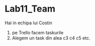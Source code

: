 # Lab11_Team
Hai in echipa lui Costin 

1) pe Trello facem taskurile
2) Alegem un task din alea c3 c4 c5 etc.
